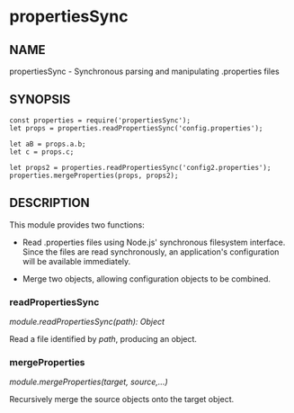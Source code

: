 # propertiesSync

## NAME

propertiesSync - Synchronous parsing and manipulating .properties files

## SYNOPSIS

    const properties = require('propertiesSync');
    let props = properties.readPropertiesSync('config.properties');

    let aB = props.a.b;
    let c = props.c;

    let props2 = properties.readPropertiesSync('config2.properties');
    properties.mergeProperties(props, props2);

## DESCRIPTION

This module provides two functions:

* Read .properties files using Node.js' synchronous filesystem
  interface. Since the files are read synchronously, an application's
  configuration will be available immediately.

* Merge two objects, allowing configuration objects to be combined.

### readPropertiesSync

*_module_.readPropertiesSync(path): Object*

Read a file identified by *path*, producing an object.

### mergeProperties

*_module_.mergeProperties(target, source,...)*

Recursively merge the source objects onto the target object.
